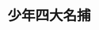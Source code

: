 ---
title:          少年四大名捕
slug:           tf

names:
  chinese:      The Four
  previous:
genre:          古裝
episodes:       25
broadcast:
  start:        2008-09-21
  end:          2008-10-24
producer:       Lam Chi-Wah
starring:       林峯、馬國明、吳卓羲、陳鍵鋒、徐子珊、<mark>李施嬅</mark>、林嘉華
synopsis:       為人冷酷、機智聰明的無情（林峯）自幼雙腿殘廢，幸得神捕司諸葛正我（林嘉華）培育，學得一身暗器絕學。諸一次為皇上尋回大宋開國寶藏立功，神捕司御准重開門戶，連同跟隨多年的無情，諸先後收納了滑頭神棍追命（陳鍵鋒）、正直善良的鐵手（馬國明）以及孤僻敏銳的冷血（吳卓羲）入其門下，正式封為神捕司的四大捕快。<br>神捕司在諸的帶領下屢破奇案，無情與眾人經歷種種患難逐漸學懂放下高傲及與他人相處，甚至對醫師桑芷妍（徐子珊）動了真情，但妍卻藉機挑撥離間，分化神捕司中人，甚至加劇無情與鐵手之間的仇恨，加上諸為搗破齊王趙昌（曾偉權）與奸臣蔡京（劉江）合謀造反的陰謀而以身犯險，令神捕司與四大名捕快同時陷於分崩離折的狀態‧‧
role:           lead

characters:
  -
    fullname:       藍若飛
    age:            20
    identity:       藍天幫大小姐
    appearance:     1-25
    personality:    黑道長大，習非成是，但並非奸惡之人。惟受父親縱寵，變得任性霸道。而且思想簡單，做事衝動。自命好功夫，其實三腳貓。
    background:     為江湖一大幫會藍天會幫主藍破天之獨生女。自幼便以大小姐身份，跟著父親闖蕩江湖，自覺見多識廣，甚有本事。但其實是父親和幫眾一直保護，沒有真本領。
    happenings:     飛跟隨天參加齊王趙昌的賞劍大會，天卻被捕快鐵手指為殺人疑兇拘捕，飛因此和鐵手衝突，幾番伏擊他，卻反被制服。飛矢志報復要打低鐵手。<br>飛身為幫會中人，和成為神捕司一員的鐵手其後仍然不斷衝突。但飛本質不壞，鐵手因此勸她改邪歸正，否則難逃法網。飛也感受到鐵手的正義感，不無感動。但她始終擺不脫江湖。飛為著幫中兄弟出頭，和意欲吞併藍天會的大連盟凌落石幫眾交手。結果亦因此被鐵手拘捕。飛在獄中仍然固執不肯改過。但鐵手對她甚是關心，常常來探看。兩人在牢中相處多了，竟然漸漸產生感情來。<br>飛受鐵手相勸，再三反省自己，決定重新做人。她出獄後，便想勸天改旗易幟，將幫會引入正行。天最初抗拒，以致父女一度不和。但最後飛終說服天。<br>但就在此時，天卻突然過世。飛和鐵手查探下，發現是石的毒手。飛晴天霹靂，鐵手答應會將石緝拿，力勸飛不要衝動私下報仇。但石為權臣蔡京心腹，受到包庇，鐵手一時也奈他不何。飛悲憤難奈，糾集幫眾，不理鐵手阻止，找石報仇。二人因此決裂。<br>結果飛不敵石，一班兄弟死傷殆盡。飛幸得鐵手救走，痛心反省自己衝動後果。此時京和石誣蔑鐵手恩師諸葛正我做反，飛支持鐵手搜集証據，指証京石才是想謀朝篡位。二人聯手，加上無情追命冷血各位神捕，終於成功揭發京石罪行，石被殺，京亦遭治罪子。
---